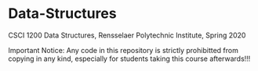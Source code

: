 # Data-Structures
CSCI 1200 Data Structures, Rensselaer Polytechnic Institute, Spring 2020

Important Notice:
Any code in this repository is strictly prohibitted from copying in any kind, especially for students taking this course afterwards!!!
